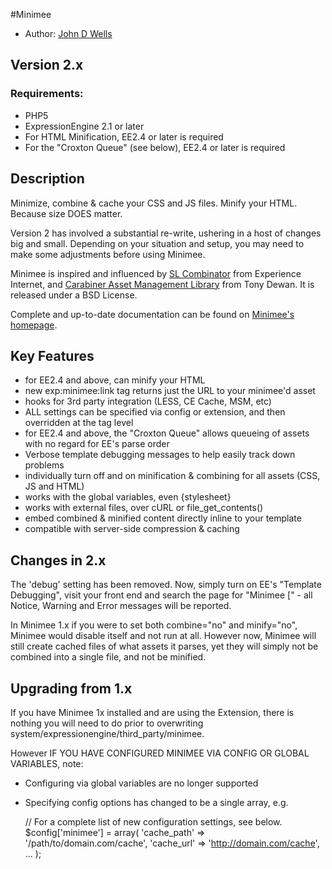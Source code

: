 #Minimee

* Author: [John D Wells](http://johndwells.com)

## Version 2.x

### Requirements:

* PHP5
* ExpressionEngine 2.1 or later
* For HTML Minification, EE2.4 or later is required
* For the "Croxton Queue" (see below), EE2.4 or later is required


## Description

Minimize, combine & cache your CSS and JS files. Minify your HTML. Because size DOES matter.

Version 2 has involved a substantial re-write, ushering in a host of changes big and small. Depending on your situation and setup, you may need to make some adjustments before using Minimee.

Minimee is inspired and influenced by [SL Combinator](http://experienceinternet.co.uk/software/sl-combinator/) from Experience Internet, and [Carabiner Asset Management Library](http://codeigniter.com/wiki/Carabiner/) from Tony Dewan. It is released under a BSD License.

Complete and up-to-date documentation can be found on [Minimee's homepage](http://johndwells.com/software/minimee).


## Key Features

* for EE2.4 and above, can minify your HTML
* new exp:minimee:link tag returns just the URL to your minimee'd asset
* hooks for 3rd party integration (LESS, CE Cache, MSM, etc)
* ALL settings can be specified via config or extension, and then overridden at the tag level
* for EE2.4 and above, the "Croxton Queue" allows queueing of assets with no regard for EE's parse order
* Verbose template debugging messages to help easily track down problems
* individually turn off and on minification & combining for all assets (CSS, JS and HTML)
* works with the global variables, even {stylesheet}
* works with external files, over cURL or file_get_contents()
* embed combined & minified content directly inline to your template
* compatible with server-side compression & caching


## Changes in 2.x

The 'debug' setting has been removed. Now, simply turn on EE's "Template Debugging", visit your front end and search the page for "Minimee [" - all Notice, Warning and Error messages will be reported.

In Minimee 1.x if you were to set both combine="no" and minify="no", Minimee would disable itself and not run at all.  However now, Minimee will still create cached files of what assets it parses, yet they will simply not be combined into a single file, and not be minified.





## Upgrading from 1.x

If you have Minimee 1x installed and are using the Extension, there is nothing you will need to do prior to overwriting
system/expressionengine/third_party/minimee.

However IF YOU HAVE CONFIGURED MINIMEE VIA CONFIG OR GLOBAL VARIABLES, note:

* Configuring via global variables are no longer supported
* Specifying config options has changed to be a single array, e.g.

	// For a complete list of new configuration settings, see below.
	$config['minimee'] = array(
		'cache_path' => '/path/to/domain.com/cache',
		'cache_url' => 'http://domain.com/cache',
		...
	);

